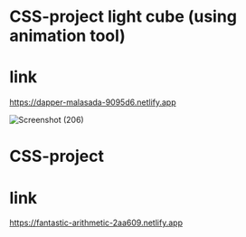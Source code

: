 # CSS-project light cube (using animation tool)

# link
https://dapper-malasada-9095d6.netlify.app

![Screenshot (206)](https://user-images.githubusercontent.com/112082808/193463971-d39023eb-cdc1-48a1-9b37-72e0f8dd7f1a.png)


# CSS-project

# link
https://fantastic-arithmetic-2aa609.netlify.app
